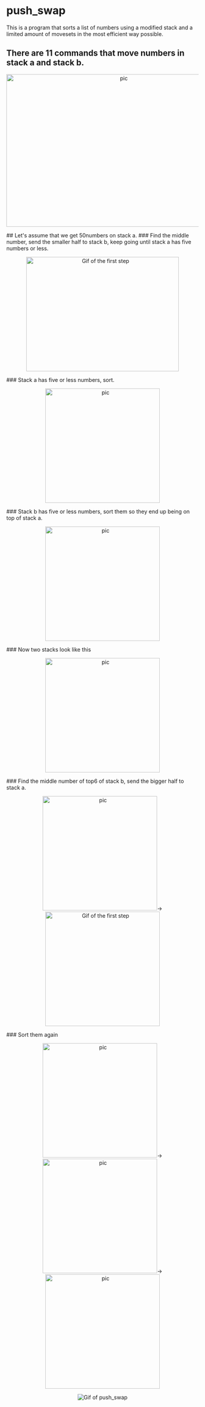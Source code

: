 # push_swap
This is a program that sorts a list of numbers using a modified stack and a limited amount of movesets in the most efficient way possible.
## There are 11 commands that move numbers in stack a and stack b.
<p align="center"><img width="600px" height="400px" src="https://github.com/hzkmyk/push_swap/blob/master/images/push_swap.png" alt="pic"></p>
## Let's assume that we get 50numbers on stack a.
### Find the middle number, send the smaller half to stack b, keep going until stack a has five numbers or less.
<p align="center"><img width="400px" height="300px" src="https://github.com/hzkmyk/push_swap/blob/master/images/firststep.gif" alt="Gif of the first step"></p>
### Stack a has five or less numbers, sort.
<p align="center"><img width="300px" height="300px" src="https://github.com/hzkmyk/push_swap/blob/master/images/push_swap2%20(9).png" alt="pic"></p>
### Stack b has five or less numbers, sort them so they end up being on top of stack a.
<p align="center"><img width="300px" height="300px" src="https://github.com/hzkmyk/push_swap/blob/master/images/push_swap2%20(10).png" alt="pic"></p>
### Now two stacks look like this
<p align="center"><img width="300px" height="300px" src="https://github.com/hzkmyk/push_swap/blob/master/images/push_swap2%20(11).png" alt="pic"></p>
### Find the middle number of top6 of stack b, send the bigger half to stack a.
<p align="center"><img width="300px" height="300px" src="https://github.com/hzkmyk/push_swap/blob/master/images/push_swap2%20(12).png" alt="pic">→
<img width="300px" height="300px" src="https://github.com/hzkmyk/push_swap/blob/master/images/push_swap2%20(13).png" alt="Gif of the first step"></p>
### Sort them again
<p align="center"><img width="300px" height="300px" src="https://github.com/hzkmyk/push_swap/blob/master/images/push_swap2%20(14).png" alt="pic">→
<img width="300px" height="300px" src="https://github.com/hzkmyk/push_swap/blob/master/images/push_swap2%20(15).png" alt="pic">→<img width="300px" height="300px" src="https://github.com/hzkmyk/push_swap/blob/master/images/push_swap2%20(16).png" alt="pic"></p>




<p align="center"><img src="https://github.com/hzkmyk/push_swap/blob/master/images/push_swap.gif" alt="Gif of push_swap"></p>


